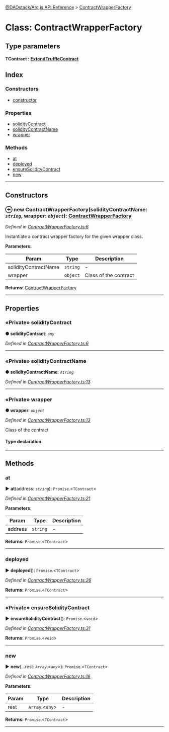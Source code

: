 [@DAOstack/Arc.js API Reference](../README.md) > [ContractWrapperFactory](../classes/contractwrapperfactory.md)



# Class: ContractWrapperFactory

## Type parameters
#### TContract :  [ExtendTruffleContract](extendtrufflecontract.md)
## Index

### Constructors

* [constructor](contractwrapperfactory.md#constructor)


### Properties

* [solidityContract](contractwrapperfactory.md#soliditycontract)
* [solidityContractName](contractwrapperfactory.md#soliditycontractname)
* [wrapper](contractwrapperfactory.md#wrapper)


### Methods

* [at](contractwrapperfactory.md#at)
* [deployed](contractwrapperfactory.md#deployed)
* [ensureSolidityContract](contractwrapperfactory.md#ensuresoliditycontract)
* [new](contractwrapperfactory.md#new)



---
## Constructors
<a id="constructor"></a>


### ⊕ **new ContractWrapperFactory**(solidityContractName: *`string`*, wrapper: *`object`*): [ContractWrapperFactory](contractwrapperfactory.md)


*Defined in [ContractWrapperFactory.ts:6](https://github.com/daostack/arc.js/blob/6909d59/lib/ContractWrapperFactory.ts#L6)*



Instantiate a contract wrapper factory for the given wrapper class.


**Parameters:**

| Param | Type | Description |
| ------ | ------ | ------ |
| solidityContractName | `string`   |  - |
| wrapper | `object`   |  Class of the contract |





**Returns:** [ContractWrapperFactory](contractwrapperfactory.md)

---


## Properties
<a id="soliditycontract"></a>

### «Private» solidityContract

**●  solidityContract**:  *`any`* 

*Defined in [ContractWrapperFactory.ts:6](https://github.com/daostack/arc.js/blob/6909d59/lib/ContractWrapperFactory.ts#L6)*





___

<a id="soliditycontractname"></a>

### «Private» solidityContractName

**●  solidityContractName**:  *`string`* 

*Defined in [ContractWrapperFactory.ts:13](https://github.com/daostack/arc.js/blob/6909d59/lib/ContractWrapperFactory.ts#L13)*





___

<a id="wrapper"></a>

### «Private» wrapper

**●  wrapper**:  *`object`* 

*Defined in [ContractWrapperFactory.ts:13](https://github.com/daostack/arc.js/blob/6909d59/lib/ContractWrapperFactory.ts#L13)*



Class of the contract

#### Type declaration





___


## Methods
<a id="at"></a>

###  at

► **at**(address: *`string`*): `Promise`.<`TContract`>



*Defined in [ContractWrapperFactory.ts:21](https://github.com/daostack/arc.js/blob/6909d59/lib/ContractWrapperFactory.ts#L21)*



**Parameters:**

| Param | Type | Description |
| ------ | ------ | ------ |
| address | `string`   |  - |





**Returns:** `Promise`.<`TContract`>





___

<a id="deployed"></a>

###  deployed

► **deployed**(): `Promise`.<`TContract`>



*Defined in [ContractWrapperFactory.ts:26](https://github.com/daostack/arc.js/blob/6909d59/lib/ContractWrapperFactory.ts#L26)*





**Returns:** `Promise`.<`TContract`>





___

<a id="ensuresoliditycontract"></a>

### «Private» ensureSolidityContract

► **ensureSolidityContract**(): `Promise`.<`void`>



*Defined in [ContractWrapperFactory.ts:31](https://github.com/daostack/arc.js/blob/6909d59/lib/ContractWrapperFactory.ts#L31)*





**Returns:** `Promise`.<`void`>





___

<a id="new"></a>

###  new

► **new**(...rest: *`Array`.<`any`>*): `Promise`.<`TContract`>



*Defined in [ContractWrapperFactory.ts:16](https://github.com/daostack/arc.js/blob/6909d59/lib/ContractWrapperFactory.ts#L16)*



**Parameters:**

| Param | Type | Description |
| ------ | ------ | ------ |
| rest | `Array`.<`any`>   |  - |





**Returns:** `Promise`.<`TContract`>





___


